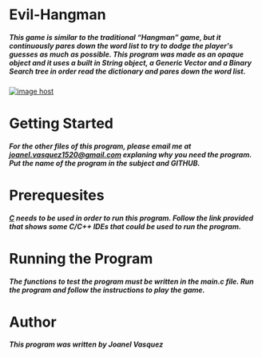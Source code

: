 # Evil-Hangman
##### This game is similar to the traditional “Hangman” game, but it continuously pares down the word list to try to dodge the player's guesses as much as possible. This program was made as an opaque object and it uses a built in String object, a Generic Vector and a Binary Search tree in order read the dictionary and pares down the word list. 
<a href="http://imgbox.com/CDrtohL1" target="_blank"><img src="https://4-t.imgbox.com/CDrtohL1.jpg" alt="image host"/></a>
# __Getting Started__
##### For the other files of this program, please email me at joanel.vasquez1520@gmail.com explaning why you need the program. Put the name of the program in the subject and GITHUB. 
# __Prerequesites__
##### [C](http://www.cyberprogrammers.net/2015/11/top-9-best-cc-ides-for-windowsmac-os.html) needs to be used in order to run this program. Follow the link provided that shows some C/C++ IDEs that could be used to run the program. 
# __Running the Program__
##### The functions to test the program must be written in the main.c file. Run the program and follow the instructions to play the game. 
# __Author__
##### This program was written by Joanel Vasquez
